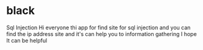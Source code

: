 # black
Sql Injection
Hi everyone
thi app for find site for sql injection and you can find the ip address 
site and it's can help you to information gathering
I hope It can be helpful
